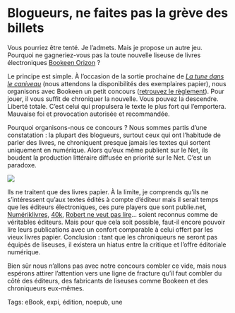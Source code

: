 # Blogueurs, ne faites pas la grève des billets

Vous pourriez être tenté. Je l’admets. Mais je propose un autre jeu. Pourquoi ne gagneriez-vous pas la toute nouvelle liseuse de livres électroniques [Bookeen Orizon](http://www.bookeen.com/fr/cybook/?id=2) ?

Le principe est simple. À l’occasion de la sortie prochaine de [*La tune dans le caniveau*](/tune-caniveau/) (nous attendons la disponibilités des exemplaires papier), nous organisons avec Bookeen un petit concours ([retrouvez le règlement](/tune-caniveau/concours/)). Pour jouer, il vous suffit de chroniquer la nouvelle. Vous pouvez la descendre. Liberté totale. C’est celui qui propulsera le texte le plus fort qui l’emportera. Mauvaise foi et provocation autorisée et recommandée.

Pourquoi organisons-nous ce concours ? Nous sommes partis d’une constatation : la plupart des blogueurs, surtout ceux qui ont l’habitude de parler des livres, ne chroniquent presque jamais les textes qui sortent uniquement en numérique. Alors qu’eux même publient sur le Net, ils boudent la production littéraire diffusée en priorité sur le Net. C’est un paradoxe.

![](https://tcrouzet.com/images_tc/2010/10/cybookorizon.jpg)

Ils ne traitent que des livres papier. À la limite, je comprends qu’ils ne s’intéressent qu’aux textes édités à compte d’éditeur mais il serait temps que les éditeurs électroniques, ces pure players que sont publie.net, [Numériklivres](), [40k](http://www.40kbooks.com/), [Robert ne veut pas lire](http://robertneveutpaslire.com/)… soient reconnus comme de véritables éditeurs. Mais pour que cela soit possible, faut-il encore pouvoir lire leurs publications avec un confort comparable à celui offert par les vieux livres papier. Conclusion : tant que les chroniqueurs ne seront pas équipés de liseuses, il existera un hiatus entre la critique et l’offre éditoriale numérique.

Bien sûr nous n’allons pas avec notre concours combler ce vide, mais nous espérons attirer l’attention vers une ligne de fracture qu’il faut combler du côté des éditeurs, des fabricants de liseuses comme Bookeen et des chroniqueurs eux-mêmes.

Tags: eBook, expi, édition, noepub, une